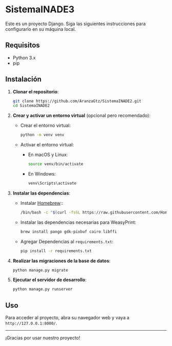 # SistemaINADE3

Este es un proyecto Django. Siga las siguientes instrucciones para configurarlo en su máquina local.

## Requisitos

- Python 3.x
- pip

## Instalación

1. **Clonar el repositorio**:

   ```sh
   git clone https://github.com/AranzaGtz/SistemaINADE2.git
   cd SistemaINADE2
   ```

2. **Crear y activar un entorno virtual** (opcional pero recomendado):

   - Crear el entorno virtual:

     ```sh
     python -m venv venv
     ```

   - Activar el entorno virtual:

     - En macOS y Linux:

       ```sh
       source venv/bin/activate
       ```

     - En Windows:

       ```sh
       venv\Scripts\activate
       ```

3. **Instalar las dependencias**:

   - Instalar [Homebrew](https://brew.sh/)::

      ```sh
      /bin/bash -c "$(curl -fsSL https://raw.githubusercontent.com/Homebrew/install/HEAD/install.sh)"
      ```
   - Instalar las dependencias necesarias para WeasyPrint:

      ```sh
      brew install pango gdk-pixbuf cairo libffi
      ```
   - Agregar Dependencias al `requirements.txt`:

      ```sh
      pip install -r requirements.txt
      ```

4. **Realizar las migraciones de la base de datos**:

   ```sh
   python manage.py migrate
   ```

5. **Ejecutar el servidor de desarrollo**:

   ```sh
   python manage.py runserver
   ```

## Uso

Para acceder al proyecto, abra su navegador web y vaya a `http://127.0.0.1:8000/`.

---
¡Gracias por usar nuestro proyecto!
